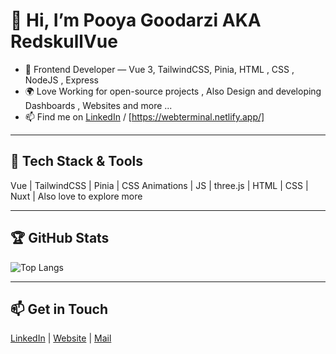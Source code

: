 # 👋 Hi, I’m Pooya Goodarzi AKA RedskullVue

- 🧩 Frontend Developer — Vue 3, TailwindCSS, Pinia, HTML , CSS , NodeJS , Express  
- 🌍 Love Working for open-source projects , Also Design and developing Dashboards , Websites and more ... 
- 📫 Find me on [LinkedIn](www.linkedin.com/in/pooya-goodarzi-363562226) / [https://webterminal.netlify.app/]
---

## 🔧 Tech Stack & Tools

Vue | TailwindCSS | Pinia | CSS Animations | JS | three.js | HTML | CSS | Nuxt | Also love to explore more

---

## 🏆 GitHub Stats
![Top Langs](https://github-readme-stats.vercel.app/api/top-langs/?username=Redskullvue&layout=compact&theme=radical)

---

## 📫 Get in Touch

[LinkedIn](www.linkedin.com/in/pooya-goodarzi-363562226)  | [Website](https://webterminal.netlify.app/) | [Mail](pooyaworkjs@gmail.com)
